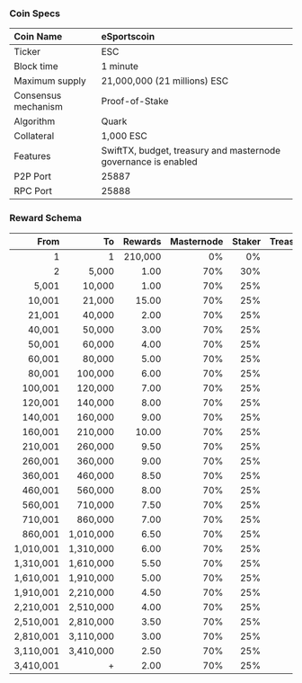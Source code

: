 ### Coin Specs

Coin Name | eSportscoin
:--- | :---
Ticker | ESC
Block time | 1 minute
Maximum supply | 21,000,000 (21 millions) ESC
Consensus mechanism | Proof-of-Stake
Algorithm | Quark
Collateral | 1,000 ESC
Features | SwiftTX, budget, treasury and masternode governance is enabled
P2P Port | 25887
RPC Port | 25888

### Reward Schema

From | To | Rewards | Masternode | Staker | Treasury
---: | ---: | ---: | ---: | ---: | ---:
1         | 1         | 210,000   | 0%  | 0%  | 0%
2         | 5,000     | 1.00      | 70% | 30% | 0%
5,001     | 10,000    | 1.00      | 70% | 25% | 5%
10,001    | 21,000    | 15.00     | 70% | 25% | 5%
21,001    | 40,000    | 2.00      | 70% | 25% | 5%
40,001    | 50,000    | 3.00      | 70% | 25% | 5%
50,001    | 60,000    | 4.00      | 70% | 25% | 5%
60,001    | 80,000    | 5.00      | 70% | 25% | 5%
80,001    | 100,000   | 6.00      | 70% | 25% | 5%
100,001   | 120,000   | 7.00      | 70% | 25% | 5%
120,001   | 140,000   | 8.00      | 70% | 25% | 5%
140,001   | 160,000   | 9.00      | 70% | 25% | 5%
160,001   | 210,000   | 10.00     | 70% | 25% | 5%
210,001   | 260,000   | 9.50      | 70% | 25% | 5%
260,001   | 360,000   | 9.00      | 70% | 25% | 5%
360,001   | 460,000   | 8.50      | 70% | 25% | 5%
460,001   | 560,000   | 8.00      | 70% | 25% | 5%
560,001   | 710,000   | 7.50      | 70% | 25% | 5%
710,001   | 860,000   | 7.00      | 70% | 25% | 5%
860,001   | 1,010,000 | 6.50      | 70% | 25% | 5%
1,010,001 | 1,310,000 | 6.00      | 70% | 25% | 5%
1,310,001 | 1,610,000 | 5.50      | 70% | 25% | 5%
1,610,001 | 1,910,000 | 5.00      | 70% | 25% | 5%
1,910,001 | 2,210,000 | 4.50      | 70% | 25% | 5%
2,210,001 | 2,510,000 | 4.00      | 70% | 25% | 5%
2,510,001 | 2,810,000 | 3.50      | 70% | 25% | 5%
2,810,001 | 3,110,000 | 3.00      | 70% | 25% | 5%
3,110,001 | 3,410,000 | 2.50      | 70% | 25% | 5%
3,410,001 | +         | 2.00      | 70% | 25% | 5%










